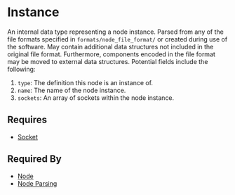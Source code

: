 # Instance

An internal data type representing a node instance. Parsed from any of the file formats specified in `formats/node_file_format/` or created during use of the software. May contain additional data structures not included in the original file format. Furthermore, components encoded in the file format may be moved to external data structures. Potential fields include the following:

1. `type`: The definition this node is an instance of.
2. `name`: The name of the node instance.
3. `sockets`: An array of sockets within the node instance.

## Requires

- [Socket](./socket.md)

## Required By

- [Node](./node.md)
- [Node Parsing](../node_file_format_frontend/parsing/node_parsing_frontend_v1.md)
